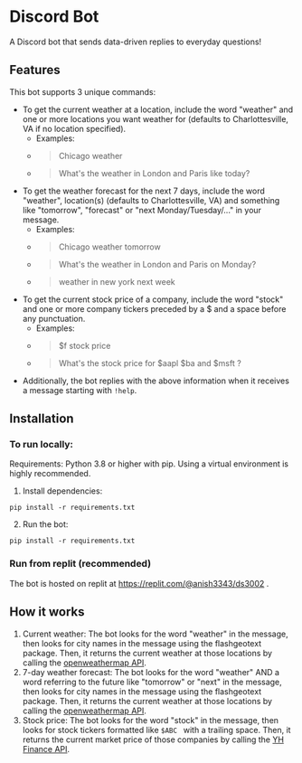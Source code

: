 # Discord Bot

A Discord bot that sends data-driven replies to everyday questions!

## Features

This bot supports 3 unique commands:
- To get the current weather at a location, include the word "weather" and one or more locations you want weather for (defaults to Charlottesville, VA if no location specified).
    - Examples:
    - > Chicago weather
    - > What's the weather in London and Paris like today?
- To get the weather forecast for the next 7 days, include the word "weather", location(s) (defaults to Charlottesville, VA) and something like "tomorrow", "forecast" or "next Monday/Tuesday/..." in your message.
    - Examples:
    - > Chicago weather tomorrow
    - > What's the weather in London and Paris on Monday?
    - > weather in new york next week
- To get the current stock price of a company, include the word "stock" and one or more company tickers preceded by a $ and a space before any punctuation.
    - Examples:
    - > $f stock price
    - > What\'s the stock price for $aapl $ba and $msft ?
- Additionally, the bot replies with the above information when it receives a message starting with `!help`.

## Installation

### To run locally:

Requirements: Python 3.8 or higher with pip.
Using a virtual environment is highly recommended.

1. Install dependencies:
```
pip install -r requirements.txt
```
2. Run the bot:
```
pip install -r requirements.txt
```

### Run from replit (recommended)

The bot is hosted on replit at https://replit.com/@anish3343/ds3002 .

## How it works

1. Current weather: The bot looks for the word "weather" in the message, then looks for city names in the message using the flashgeotext package. Then, it returns the current weather at those locations by calling the [openweathermap API](https://openweathermap.org/api).
2. 7-day weather forecast: The bot looks for the word "weather" AND a word referring to the future like "tomorrow" or "next" in the message, then looks for city names in the message using the flashgeotext package. Then, it returns the current weather at those locations by calling the [openweathermap API](https://openweathermap.org/api).
3. Stock price: The bot looks for the word "stock" in the message, then looks for stock tickers formatted like `$ABC ` with a trailing space. Then, it returns the current market price of those companies by calling the [YH Finance API](https://financeapi.net/).
